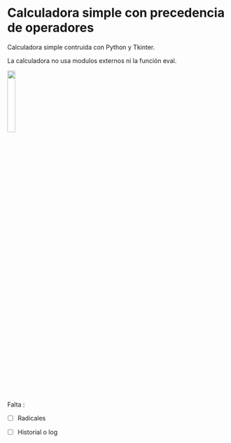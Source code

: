# Calculadora simple con precedencia de operadores

Calculadora simple contruida con Python y Tkinter. 

La calculadora no usa modulos externos ni la función eval. 

<img src="https://i.imgur.com/7l9fuUg.png" width="19%">

Falta : 
- [ ] Radicales
- [ ] Historial o log

